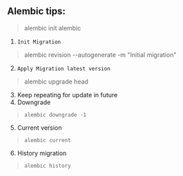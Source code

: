 ## Alembic tips:
> alembic init alembic

1. `Init Migration`
> alembic revision --autogenerate -m "Initial migration"

2. `Apply Migration latest version`
> alembic upgrade head

3. Keep repeating for update in future
4. Downgrade
> `alembic downgrade -1`
5. Current version
> `alembic current`
6. History migration
> `alembic history`
